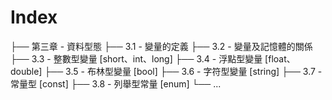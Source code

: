 # Index

├── 第三章 - 資料型態
├── 3.1 - 變量的定義
├── 3.2 - 變量及記憶體的關係
├── 3.3 - 整數型變量 [short、int、long]
├── 3.4 - 浮點型變量 [float、double]
├── 3.5 - 布林型變量 [bool]
├── 3.6 - 字符型變量 [string]
├── 3.7 - 常量型    [const]
├── 3.8 - 列舉型常量 [enum]
└──  ...

